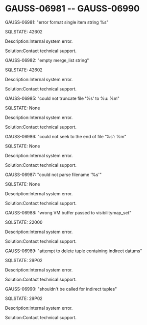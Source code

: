# GAUSS-06981 -- GAUSS-06990<a name="EN-US_TOPIC_0302072960"></a>

GAUSS-06981: "error format single item string %s"

SQLSTATE: 42602

Description:Internal system error.

Solution:Contact technical support.

GAUSS-06982: "empty merge\_list string"

SQLSTATE: 42602

Description:Internal system error.

Solution:Contact technical support.

GAUSS-06985: "could not truncate file '%s' to %u: %m"

SQLSTATE: None

Description:Internal system error.

Solution:Contact technical support.

GAUSS-06986: "could not seek to the end of file '%s': %m"

SQLSTATE: None

Description:Internal system error.

Solution:Contact technical support.

GAUSS-06987: "could not parse filename '%s'"

SQLSTATE: None

Description:Internal system error.

Solution:Contact technical support.

GAUSS-06988: "wrong VM buffer passed to visibilitymap\_set"

SQLSTATE: 22000

Description:Internal system error.

Solution:Contact technical support.

GAUSS-06989: "attempt to delete tuple containing indirect datums"

SQLSTATE: 29P02

Description:Internal system error.

Solution:Contact technical support.

GAUSS-06990: "shouldn't be called for indirect tuples"

SQLSTATE: 29P02

Description:Internal system error.

Solution:Contact technical support.

